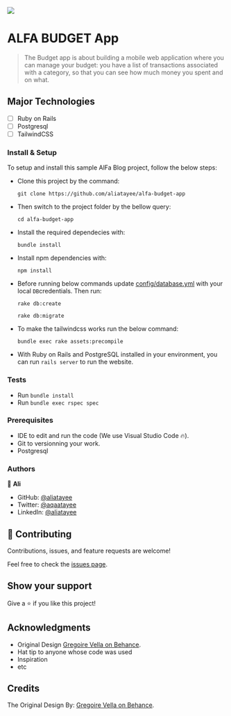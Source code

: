 ![](https://img.shields.io/badge/Ali-Atayee-yellow?labelColor=black)

# ALFA BUDGET App

> The Budget app is about building a mobile web application where you can manage your budget: you have a list of transactions associated with a category, so that you can see how much money you spent and on what.

## Major Technologies
- [ ] Ruby on Rails
- [ ] Postgresql
- [ ] TailwindCSS

### Install & Setup

To setup and install this sample AlFa Blog project, follow the below steps:
- Clone this project by the command: 
  ```
  git clone https://github.com/aliatayee/alfa-budget-app
  ```

- Then switch to the project folder by the bellow query:

  ```
  cd alfa-budget-app
  ```

- Install the required dependecies with:
  ```
  bundle install
  ```
- Install npm dependencies with: 
  ```
  npm install
  ```
- Before running below commands update [config/database.yml](./config/database.yml) with your local `DB`credentials. Then run:
    ```
    rake db:create
    ```
    ```
    rake db:migrate
    ```
- To make the tailwindcss works run the below command:
    ```
    bundle exec rake assets:precompile
    ```

- With Ruby on Rails and PostgreSQL installed in your environment, you can run `rails server` to run the website.
### Tests

- Run `bundle install`
- Run `bundle exec rspec spec`

### Prerequisites

- IDE to edit and run the code (We use Visual Studio Code 🔥).
- Git to versionning your work.
- Postgresql

### Authors
👤 **Ali**

- GitHub: [@aliatayee](https://github.com/aliatayee)
- Twitter: [@aqaatayee](https://twitter.com/aqaatayee)
- LinkedIn: [@aliatayee](https://www.linkedin.com/in/aliatayee/)

## 🤝 Contributing
Contributions, issues, and feature requests are welcome!

Feel free to check the [issues page](../../issues/).

## Show your support
Give a ⭐️ if you like this project!

## Acknowledgments
- Original Design [Gregoire Vella on Behance](https://www.behance.net/gregoirevella).
- Hat tip to anyone whose code was used
- Inspiration
- etc

##  Credits
The Original Design By: [Gregoire Vella on Behance](https://www.behance.net/gregoirevella).